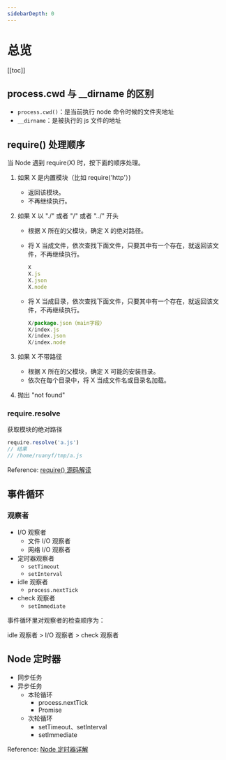```yaml
---
sidebarDepth: 0
---
```


# 总览

[[toc]]

## process.cwd 与 __dirname 的区别

- `process.cwd()`：是当前执行 node 命令时候的文件夹地址
- `__dirname`：是被执行的 js 文件的地址

## require() 处理顺序

当 Node 遇到 require(X) 时，按下面的顺序处理。

1. 如果 X 是内置模块（比如 require('http'）)
    - 返回该模块。
    - 不再继续执行。
2. 如果 X 以 "./" 或者 "/" 或者 "../" 开头
    - 根据 X 所在的父模块，确定 X 的绝对路径。
    - 将 X 当成文件，依次查找下面文件，只要其中有一个存在，就返回该文件，不再继续执行。

      ```js
      X
      X.js
      X.json
      X.node
      ```

    - 将 X 当成目录，依次查找下面文件，只要其中有一个存在，就返回该文件，不再继续执行。

      ```js
      X/package.json（main字段）
      X/index.js
      X/index.json
      X/index.node
      ```

3. 如果 X 不带路径
    - 根据 X 所在的父模块，确定 X 可能的安装目录。
    - 依次在每个目录中，将 X 当成文件名或目录名加载。
4. 抛出 "not found"

### require.resolve

获取模块的绝对路径

```js
require.resolve('a.js')
// 结果
// /home/ruanyf/tmp/a.js
```

Reference: [require() 源码解读](http://www.ruanyifeng.com/blog/2015/05/require.html)

## 事件循环

### 观察者

- I/O 观察者
  - 文件 I/O 观察者
  - 网络 I/O 观察者
- 定时器观察者
  - `setTimeout`
  - `setInterval`
- idle 观察者
  - `process.nextTick`
- check 观察者
  - `setImmediate`

事件循环里对观察者的检查顺序为：

idle 观察者 > I/O 观察者 > check 观察者

## Node 定时器

- 同步任务
- 异步任务
  - 本轮循环
    - process.nextTick
    - Promise
  - 次轮循环
    - setTimeout、setInterval
    - setImmediate

Reference: [Node 定时器详解](http://www.ruanyifeng.com/blog/2018/02/node-event-loop.html)
